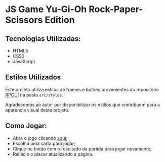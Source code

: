 # JS Game Yu-Gi-Oh Rock-Paper-Scissors Edition


## Tecnologias Utilizadas:

- HTML5
- CSS3
- JavaScript


## Estilos Utilizados

Este projeto utiliza estilos de frames e botões provenientes do repositório [RPGUI](https://github.com/RonenNess/RPGUI) na pasta `src/styles`.

Agradecemos ao autor por disponibilizar os estilos que contribuem para a aparência visual deste projeto.


## Como Jogar:

- Abra o jogo clicando [aqui](https://nataliabrunelli.github.io/jogo-yu-gi-oh/);
- Escolha uma carta para jogar;
- Clique no botão com o resultado da partida para jogar novamente;
- Reinicie o placar atualizando a página.
